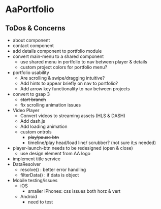 # AaPortfolio

## ToDos & Concerns
- about component
- contact component
- add details component to portfolio module
- convert main-menu to a shared component
  - use shared menu in portfolio to nav between player & details
  - custom project colors for portfolio menu?
- portfolio usability
  - Are scrolling & swipe/dragging intuitive?
  - Add hints to appear briefly on nav to portfolio?
  - Add arrow key functionality to nav between projects
- convert to gsap 3
  - ~~start branch~~
  - fix scrolling animation issues
- Video Player
  - Convert videos to streaming assets (HLS & DASH)
  - Add dash.js
  - Add loading animation
  - custom ontrols
    - ~~play/pause btn~~
    - timeline/play head/load line/ scrubber? (not sure it;s needed)
- player-launch-btn needs to be redesigned (open & close)
  - use design element from AA logo
- implement title service
- DataResolver
  - resolve() : better error handling
  - filterData() : if data is object
- Mobile testing/issues
  - iOS
    - smaller iPhones: css issues both horz & vert
  - Android
    - need to test


